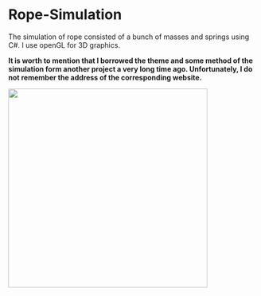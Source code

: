 # Rope-Simulation
The simulation of rope consisted of a bunch of masses and springs using C#. I use openGL for 3D graphics. 

**It is worth to mention that I borrowed the theme and some method of the simulation form another project a very long time ago. Unfortunately, I do not remember the address of the corresponding website.**

 <img src="https://user-images.githubusercontent.com/6556968/84850897-d21cb800-b093-11ea-95bc-2b83ee22dd4b.jpg" width="400">
 

